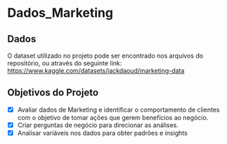 # Dados_Marketing

## Dados
O dataset utilizado no projeto pode ser encontrado nos arquivos do repositório, ou através do seguinte link: https://www.kaggle.com/datasets/jackdaoud/marketing-data

## Objetivos do Projeto
- [x] Avaliar dados de Marketing e identificar o comportamento de clientes com o objetivo de tomar ações que gerem benefícios ao negócio.
- [x] Criar perguntas de negócio para direcionar as análises.
- [x] Analisar variáveis nos dados para obter padrões e insights

